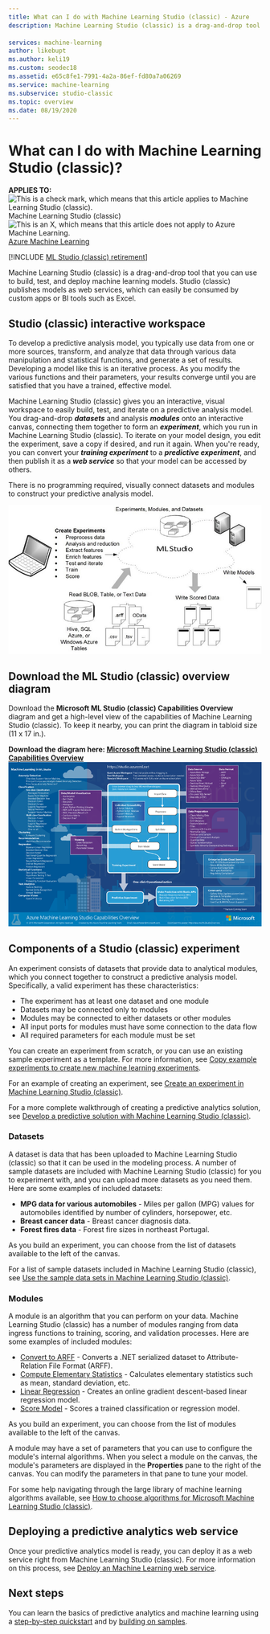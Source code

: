 ```yaml
---
title: What can I do with Machine Learning Studio (classic) - Azure 
description: Machine Learning Studio (classic) is a drag-and-drop tool for quickly building models from a library of ready-to-use algorithms and modules.

services: machine-learning
author: likebupt
ms.author: keli19
ms.custom: seodec18
ms.assetid: e65c8fe1-7991-4a2a-86ef-fd80a7a06269
ms.service: machine-learning
ms.subservice: studio-classic
ms.topic: overview
ms.date: 08/19/2020
---
```

# What can I do with Machine Learning Studio (classic)?

**APPLIES TO:**  ![This is a check mark, which means that this article applies to Machine Learning Studio (classic).](../../../includes/media/aml-applies-to-skus/yes.png)Machine Learning Studio (classic)   ![This is an X, which means that this article does not apply to Azure Machine Learning.](../../../includes/media/aml-applies-to-skus/no.png)[Azure Machine Learning](../overview-what-is-machine-learning-studio.md#ml-studio-classic-vs-azure-machine-learning-studio)

[!INCLUDE [ML Studio (classic) retirement](../../includes/machine-learning-studio-classic-deprecation.md)]

Machine Learning Studio (classic) is a drag-and-drop tool that you can use to build, test, and deploy machine learning models. Studio (classic) publishes models as web services, which can easily be consumed by custom apps or BI tools such as Excel.


## Studio (classic)  interactive workspace

To develop a predictive analysis model, you typically use data from one or more sources, transform, and analyze that data through various data manipulation and statistical functions, and generate a set of results. Developing a model like this is an iterative process. As you modify the various functions and their parameters, your results converge until you are satisfied that you have a trained, effective model.

Machine Learning Studio (classic) gives you an interactive, visual workspace to easily build, test, and iterate on a predictive analysis model. You drag-and-drop ***datasets*** and analysis ***modules*** onto an interactive canvas, connecting them together to form an ***experiment***, which you run in Machine Learning Studio (classic). To iterate on your model design, you edit the experiment, save a copy if desired, and run it again. When you're ready, you can convert your ***training experiment*** to a ***predictive experiment***, and then publish it as a ***web service*** so that your model can be accessed by others.

There is no programming required, visually connect datasets and modules to construct your predictive analysis model.

![Machine Learning Studio (classic) diagram: Create experiments, read data for many sources, write scored data, write models.](./media/what-is-ml-studio/azure-ml-studio-diagram.jpg)

## Download the ML Studio (classic) overview diagram
Download the **Microsoft ML Studio (classic) Capabilities Overview** diagram and get a high-level view of the capabilities of Machine Learning Studio (classic). To keep it nearby, you can print the diagram in tabloid size (11 x 17 in.).

**Download the diagram here: [Microsoft Machine Learning Studio (classic) Capabilities Overview](https://download.microsoft.com/download/C/4/6/C4606116-522F-428A-BE04-B6D3213E9E52/ml_studio_overview_v1.1.pdf)**
![Microsoft Machine Learning Studio (classic) Capabilities Overview](./media/what-is-ml-studio/ml_studio_overview_v1.1.png)


## Components of a Studio (classic)  experiment
An experiment consists of datasets that provide data to analytical modules, which you connect together to construct a predictive analysis model. Specifically, a valid experiment has these characteristics:

* The experiment has at least one dataset and one module
* Datasets may be connected only to modules
* Modules may be connected to either datasets or other modules
* All input ports for modules must have some connection to the data flow
* All required parameters for each module must be set

You can create an experiment from scratch, or you can use an existing sample experiment as a template. For more information, see [Copy example experiments to create new machine learning experiments](sample-experiments.md).

For an example of creating an experiment, see [Create an experiment in Machine Learning Studio (classic)](create-experiment.md).

For a more complete walkthrough of creating a predictive analytics solution, see [Develop a predictive solution with Machine Learning Studio (classic)](tutorial-part1-credit-risk.md).

### Datasets
A dataset is data that has been uploaded to Machine Learning Studio (classic) so that it can be used in the modeling process. A number of sample datasets are included with Machine Learning Studio (classic) for you to experiment with, and you can upload more datasets as you need them. Here are some examples of included datasets:

* **MPG data for various automobiles** - Miles per gallon (MPG) values for automobiles identified by number of cylinders, horsepower, etc.
* **Breast cancer data** - Breast cancer diagnosis data.
* **Forest fires data** - Forest fire sizes in northeast Portugal.

As you build an experiment, you can choose from the list of datasets available to the left of the canvas.

For a list of sample datasets included in Machine Learning Studio (classic), see [Use the sample data sets in Machine Learning Studio (classic)](use-sample-datasets.md).

### Modules
A module is an algorithm that you can perform on your data. Machine Learning Studio (classic) has a number of modules ranging from data ingress functions to training, scoring, and validation processes. Here are some examples of included modules:

* [Convert to ARFF][convert-to-arff] - Converts a .NET serialized dataset to Attribute-Relation File Format (ARFF).
* [Compute Elementary Statistics][elementary-statistics] - Calculates elementary statistics such as mean, standard deviation, etc.
* [Linear Regression][linear-regression] - Creates an online gradient descent-based linear regression model.
* [Score Model][score-model] - Scores a trained classification or regression model.

As you build an experiment, you can choose from the list of modules available to the left of the canvas.

A module may have a set of parameters that you can use to configure the module's internal algorithms. When you select a module on the canvas, the module's parameters are displayed in the **Properties** pane to the right of the canvas. You can modify the parameters in that pane to tune your model.

For some help navigating through the large library of machine learning algorithms available, see [How to choose algorithms for Microsoft Machine Learning Studio (classic)](../how-to-select-algorithms.md).

## Deploying a predictive analytics web service
Once your predictive analytics model is ready, you can deploy it as a web service right from Machine Learning Studio (classic). For more information on this process, see [Deploy an Machine Learning web service](deploy-a-machine-learning-web-service.md).

## Next steps
You can learn the basics of predictive analytics and machine learning using a [step-by-step quickstart](create-experiment.md) and by [building on samples](sample-experiments.md).

<!-- Module References -->
[convert-to-arff]: /azure/machine-learning/studio-module-reference/convert-to-arff
[elementary-statistics]: /azure/machine-learning/studio-module-reference/compute-elementary-statistics
[linear-regression]: /azure/machine-learning/studio-module-reference/linear-regression
[score-model]: /azure/machine-learning/studio-module-reference/score-model